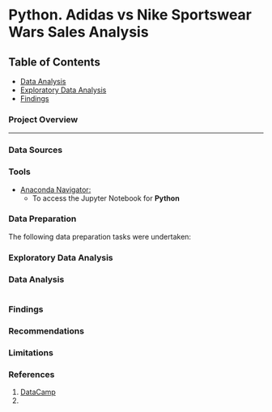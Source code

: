 # Python. Adidas vs Nike Sportswear Wars Sales Analysis

## Table of Contents

- [Data Analysis](#data-analysis)
- [Exploratory Data Analysis](#exploratory-data-analysis)
- [Findings](#findings)

### Project Overview
---


### Data Sources



### Tools

- [Anaconda Navigator: ](https://www.anaconda.com/download)
  - To access the Jupyter Notebook for **Python**


### Data Preparation

The following data preparation tasks were undertaken:



### Exploratory Data Analysis



### Data Analysis


```python

```


### Findings



### Recommendations



### Limitations




### References

1. [DataCamp](https://www.datacamp.com/)
2. 
